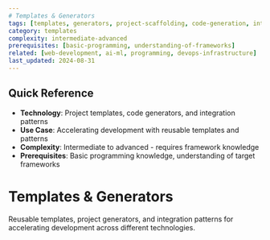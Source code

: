```yaml
---
# Templates & Generators
tags: [templates, generators, project-scaffolding, code-generation, integrations, boilerplate]
category: templates
complexity: intermediate-advanced
prerequisites: [basic-programming, understanding-of-frameworks]
related: [web-development, ai-ml, programming, devops-infrastructure]
last_updated: 2024-08-31
---
```


## Quick Reference
- **Technology**: Project templates, code generators, and integration patterns
- **Use Case**: Accelerating development with reusable templates and patterns
- **Complexity**: Intermediate to advanced - requires framework knowledge
- **Prerequisites**: Basic programming knowledge, understanding of target frameworks

# Templates & Generators

Reusable templates, project generators, and integration patterns for accelerating development across different technologies.
